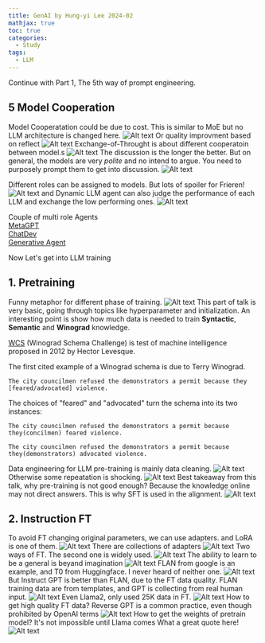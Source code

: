 ```yaml
---
title: GenAI by Hung-yi Lee 2024-02
mathjax: true
toc: true
categories:
  - Study
tags:
  - LLM
---
```


Continue with Part 1, The 5th way of prompt engineering.
## 5 Model Cooperation
Model Cooperatation could be due to cost.
This is similar to MoE but no LLM architecture is changed here. 
![Alt text](/assets/images/2024/24-03-24-Lee2024-02_files/frugalGPT.png)
Or quality improvment based on reflect
![Alt text](/assets/images/2024/24-03-24-Lee2024-02_files/selfreflect.png)
Exchange-of-Throught is about different cooperatoin between model.s
![Alt text](/assets/images/2024/24-03-24-Lee2024-02_files/exchange.png)
The discussion is the longer the better. But on general, the models are very *polite* and no intend to argue. You need to purposely prompt them to get into discussion.
![Alt text](/assets/images/2024/24-03-24-Lee2024-02_files/discussstop.png)

Different roles can be assigned to models. But lots of spoiler for Frieren!
![Alt text](/assets/images/2024/24-03-24-Lee2024-02_files/roles.png)
and Dynamic LLM agent can also judge the performance of each LLM and exchange the low performing ones. 
![Alt text](/assets/images/2024/24-03-24-Lee2024-02_files/dynamic.png)

Couple of multi role Agents  
[MetaGPT](https://github.com/geekan/MetaGPT)    
[ChatDev](https://github.com/OpenBMB/ChatDev)  
[Generative Agent](https://github.com/joonspk-research/generative_agents)

Now Let's get into LLM training
## 1. Pretraining
Funny metaphor for different phase of training. 
![Alt text](/assets/images/2024/24-03-24-Lee2024-02_files/LLMtraining.png)
This part of talk is very basic, going through topics like hyperparameter and initialization. An interesting point is show how much data is needed to train **Syntactic**, **Semantic** and **Winograd** knowledge. 

[WCS](https://en.wikipedia.org/wiki/Winograd_schema_challenge) (Winograd Schema Challenge) is test of machine intelligence proposed in 2012 by Hector Levesque. 

The first cited example of a Winograd schema is due to Terry Winograd.
```
The city councilmen refused the demonstrators a permit because they [feared/advocated] violence.
```
The choices of "feared" and "advocated" turn the schema into its two instances:
```
The city councilmen refused the demonstrators a permit because they(concilmen) feared violence.
```
```
The city councilmen refused the demonstrators a permit because they(demonstrators) advocated violence.
```

Data engineering for LLM pre-training is mainly data cleaning.
![Alt text](/assets/images/2024/24-03-24-Lee2024-02_files/dataclean.png)
Otherwise some repeatation is shocking. 
![Alt text](/assets/images/2024/24-03-24-Lee2024-02_files/repeat.png)
Best takeaway from this talk, why pre-training is not good enough? Because the knowledge online may not direct answers. This is why SFT is used in the alignment.
![Alt text](/assets/images/2024/24-03-24-Lee2024-02_files/pretraining.png)

## 2. Instruction FT
To avoid FT changing original parameters, we can use adapters. and LoRA is one of them.
![Alt text](/assets/images/2024/24-03-24-Lee2024-02_files/adapter.png)
There are collections of adapters
![Alt text](/assets/images/2024/24-03-24-Lee2024-02_files/adapters.png)
Two ways of FT. The second one is widely used.
![Alt text](/assets/images/2024/24-03-24-Lee2024-02_files/ft.png)
The ability to learn to be a general is beyand imagination
![Alt text](/assets/images/2024/24-03-24-Lee2024-02_files/learning.png)
FLAN from google is an example, and T0 from Huggingface. I never heard of neither one.
![Alt text](/assets/images/2024/24-03-24-Lee2024-02_files/flan.png)
But Instruct GPT is better than FLAN, due to the FT data quality. FLAN training data are from templates, and GPT is collecting from real human input.
![Alt text](/assets/images/2024/24-03-24-Lee2024-02_files/whyflanbad.png)
Even Llama2, only used 25K data in FT. 
![Alt text](/assets/images/2024/24-03-24-Lee2024-02_files/quality.png)
How to get high quality FT data? Reverse GPT is a common practice, even though prohibited by OpenAI terms
![Alt text](/assets/images/2024/24-03-24-Lee2024-02_files/reversegpt.png)
How to get the weights of pretrain model? It's not impossible until Llama comes
What a great quote here!
![Alt text](/assets/images/2024/24-03-24-Lee2024-02_files/poem.png)